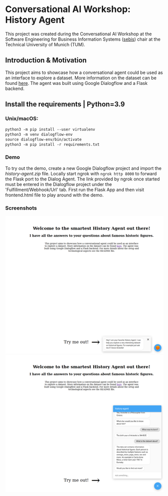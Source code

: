 # Conversational AI Workshop: History Agent

This project was created during the Conversational AI Workshop at the Software Engineering for Business Information
Systems (<a href="https://wwwmatthes.in.tum.de/pages/t5ma0jrv6q7k/sebis-Public-Website-Home">sebis</a>) chair at the
Technical University of Munich (TUM).

## Introduction & Motivation

This project aims to showcase how a conversational agent could be used as an interface to explore a dataset. More
information on the dataset can be found <a href="https://www.nature.com/articles/sdata201575#Abs1">here</a>. The agent
was built using Google Dialogflow and a Flask backend.

## Install the requirements | Python=3.9

### Unix/macOS:

```commandline
python3 -m pip install --user virtualenv
python3 -m venv dialogflow-env
source dialogflow-env/bin/activate
python3 -m pip install -r requirements.txt
```

### Demo

To try out the demo, create a new Google Dialogflow project and import the *history-agent.zip* file. Locally start ngrok
with `ngrok http 8000` to forward the Flask port to the Dialog Agent. The link provided by ngrok once started must be
entered in the Dialogflow project under the 'Fulfillment/Webhook/Url' tab.
First run the Flask App and then visit frontend.html file to play around with the demo.

### Screenshots
<img alt="screenshot1" src="./screenshots/Screenshot%20from%202022-11-05%2011-02-09.png" width="800">
<img alt="screenshot2" src="./screenshots/Screenshot%20from%202022-11-05%2011-03-39.png" width="800">